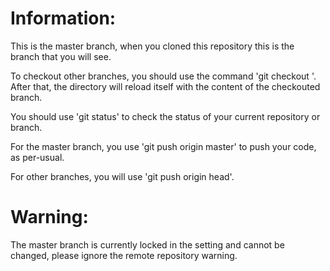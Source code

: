 # Information:

This is the master branch, when you cloned this repository this is the branch that you will see.

To checkout other branches, you should use the command 'git checkout <branch-name>'. After that, the directory will reload itself with the content of the checkouted branch.

You should use 'git status' to check the status of your current repository or branch.

For the master branch, you use 'git push origin master' to push your code, as per-usual.

For other branches, you will use 'git push origin head'.

# Warning:

The master branch is currently locked in the setting and cannot be changed, please ignore the remote repository warning.
